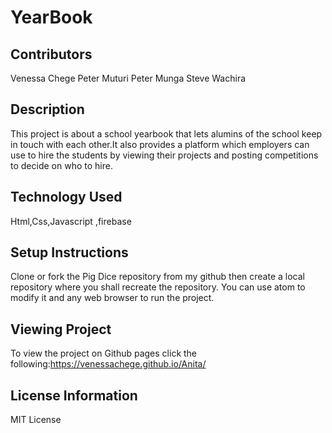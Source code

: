 # YearBook

## Contributors
Venessa Chege
Peter Muturi
Peter Munga
Steve Wachira

##  Description
This project is about a school yearbook that lets alumins of the school keep in touch with each other.It also provides a platform which employers can use to hire the students by viewing their projects and posting competitions to decide on who to hire.

## Technology Used
Html,Css,Javascript ,firebase

##  Setup Instructions
Clone or fork the Pig Dice  repository from my github then create a local repository where you shall recreate the repository.
You can use atom to modify it and any web browser to run the project.

## Viewing Project
To view the project on Github pages click the following:https://venessachege.github.io/Anita/

## License Information
MIT License
